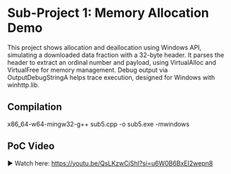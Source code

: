 # Sub-Project 1: Memory Allocation Demo

This project shows allocation and deallocation using Windows API, simulating a downloaded data fraction with a 32-byte header. It parses the header to extract an ordinal number and payload, using VirtualAlloc and VirtualFree for memory management. Debug output via OutputDebugStringA helps trace execution, designed for Windows with winhttp.lib.

## Compilation
x86_64-w64-mingw32-g++ sub5.cpp -o sub5.exe  -mwindows

## PoC Video
▶ Watch here: https://youtu.be/QsLKzwCjShI?si=u6W0B6BxEI2wepn8
